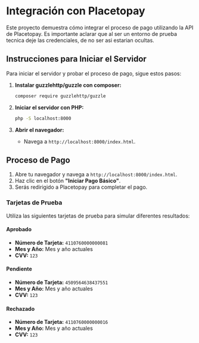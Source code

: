 # Integración con Placetopay

Este proyecto demuestra cómo integrar el proceso de pago utilizando la API de Placetopay.
Es importante aclarar que al ser un entorno de prueba tecnica deje las credenciales, de no ser asi estarian ocultas. 

## Instrucciones para Iniciar el Servidor

Para iniciar el servidor y probar el proceso de pago, sigue estos pasos:

1. **Instalar guzzlehttp/guzzle con composer:**
    ```sh
    composer require guzzlehttp/guzzle
    ```

2. **Iniciar el servidor con PHP:**
    ```sh
    php -S localhost:8000
    ```
3. **Abrir el navegador:**
    - Navega a `http://localhost:8000/index.html`.

## Proceso de Pago

1. Abre tu navegador y navega a `http://localhost:8000/index.html`.
2. Haz clic en el botón **"Iniciar Pago Básico"**.
3. Serás redirigido a Placetopay para completar el pago.

### Tarjetas de Prueba

Utiliza las siguientes tarjetas de prueba para simular diferentes resultados:

#### Aprobado
- **Número de Tarjeta:** `4110760000000081`
- **Mes y Año:** Mes y año actuales
- **CVV:** `123`

#### Pendiente
- **Número de Tarjeta:** `4509564638437551`
- **Mes y Año:** Mes y año actuales
- **CVV:** `123`

#### Rechazado
- **Número de Tarjeta:** `4110760000000016`
- **Mes y Año:** Mes y año actuales
- **CVV:** `123`
